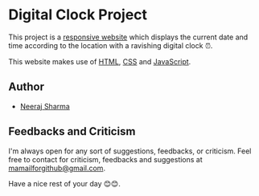 
# Digital Clock Project

This project is a [responsive website](https://en.wikipedia.org/wiki/Responsive_web_design) which displays the current date and time according to the location with a ravishing digital clock ⏰.

This website makes use of [HTML](https://en.wikipedia.org/wiki/HTML), [CSS](https://en.wikipedia.org/wiki/CSS) and [JavaScript](https://en.wikipedia.org/wiki/JavaScript).


## Author

- [Neeraj Sharma](https://github.com/NeerajLoserSharma)


## Feedbacks and Criticism

I'm always open for any sort of suggestions, feedbacks, or criticism. Feel free to contact for criticism, feedbacks and suggestions at mamailforgithub@gmail.com.


Have a nice rest of your day 😊😊.
